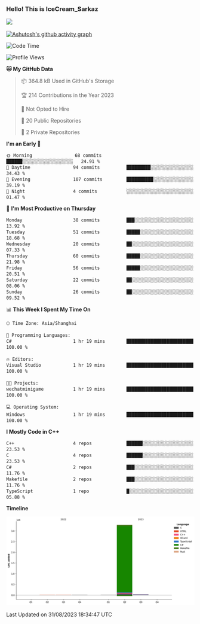 ### Hello! This is IceCream_Sarkaz

![](https://github-readme-stats.vercel.app/api?username=Huang-Yuhan&theme=dark)

[![Ashutosh's github activity graph](https://github-readme-activity-graph.vercel.app/graph?username=Huang-Yuhan&bg_color=000000&color=ffffff&line=c061cb&point=c64600&area=true&hide_border=true)](https://github.com/ashutosh00710/github-readme-activity-graph)


<!--START_SECTION:waka-->
![Code Time](http://img.shields.io/badge/Code%20Time-203%20hrs%208%20mins-blue)

![Profile Views](http://img.shields.io/badge/Profile%20Views-0-blue)

**🐱 My GitHub Data** 

> 📦 364.8 kB Used in GitHub's Storage 
 > 
> 🏆 214 Contributions in the Year 2023
 > 
> 🚫 Not Opted to Hire
 > 
> 📜 20 Public Repositories 
 > 
> 🔑 2 Private Repositories 
 > 
**I'm an Early 🐤** 

```text
🌞 Morning                68 commits          ██████░░░░░░░░░░░░░░░░░░░   24.91 % 
🌆 Daytime                94 commits          █████████░░░░░░░░░░░░░░░░   34.43 % 
🌃 Evening                107 commits         ██████████░░░░░░░░░░░░░░░   39.19 % 
🌙 Night                  4 commits           ░░░░░░░░░░░░░░░░░░░░░░░░░   01.47 % 
```
📅 **I'm Most Productive on Thursday** 

```text
Monday                   38 commits          ███░░░░░░░░░░░░░░░░░░░░░░   13.92 % 
Tuesday                  51 commits          █████░░░░░░░░░░░░░░░░░░░░   18.68 % 
Wednesday                20 commits          ██░░░░░░░░░░░░░░░░░░░░░░░   07.33 % 
Thursday                 60 commits          █████░░░░░░░░░░░░░░░░░░░░   21.98 % 
Friday                   56 commits          █████░░░░░░░░░░░░░░░░░░░░   20.51 % 
Saturday                 22 commits          ██░░░░░░░░░░░░░░░░░░░░░░░   08.06 % 
Sunday                   26 commits          ██░░░░░░░░░░░░░░░░░░░░░░░   09.52 % 
```


📊 **This Week I Spent My Time On** 

```text
🕑︎ Time Zone: Asia/Shanghai

💬 Programming Languages: 
C#                       1 hr 19 mins        █████████████████████████   100.00 % 

🔥 Editors: 
Visual Studio            1 hr 19 mins        █████████████████████████   100.00 % 

🐱‍💻 Projects: 
wechatminigame           1 hr 19 mins        █████████████████████████   100.00 % 

💻 Operating System: 
Windows                  1 hr 19 mins        █████████████████████████   100.00 % 
```

**I Mostly Code in C++** 

```text
C++                      4 repos             ██████░░░░░░░░░░░░░░░░░░░   23.53 % 
C                        4 repos             ██████░░░░░░░░░░░░░░░░░░░   23.53 % 
C#                       2 repos             ███░░░░░░░░░░░░░░░░░░░░░░   11.76 % 
Makefile                 2 repos             ███░░░░░░░░░░░░░░░░░░░░░░   11.76 % 
TypeScript               1 repo              █░░░░░░░░░░░░░░░░░░░░░░░░   05.88 % 
```



**Timeline**

![Lines of Code chart](https://raw.githubusercontent.com/Huang-Yuhan/Huang-Yuhan/main/assets/bar_graph.png)


 Last Updated on 31/08/2023 18:34:47 UTC
<!--END_SECTION:waka-->
